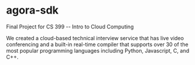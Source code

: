 # agora-sdk

Final Project for CS 399 -- Intro to Cloud Computing

We created a cloud-based technical interview service that has live video conferencing and a built-in real-time compiler that supports over 30 of the most popular programming languages including Python, Javascript, C, and C++. 
